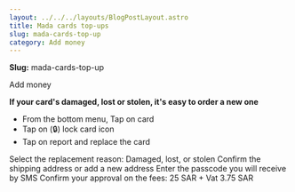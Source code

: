 ```yaml
---
layout: ../../../layouts/BlogPostLayout.astro
title: Mada cards top-ups
slug: mada-cards-top-up
category: Add money
---
```

**Slug:** mada-cards-top-up

Add money

**If your card's damaged, lost or stolen, it's easy to order a new one**

* From the bottom menu, Tap on card
* Tap on (🔒) lock card icon
* Tap on report and replace the card

Select the replacement reason: Damaged, lost, or stolen Confirm the shipping address or add a new address Enter the passcode you will receive by SMS Confirm your approval on the fees: 25 SAR + Vat 3.75 SAR
